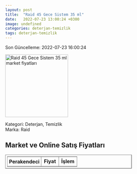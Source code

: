```yaml
---
layout: post
title:  "Raid 45 Gece Sistem 35 ml"
date:   2022-07-23 13:00:24 +0300
image: undefined
categories: deterjan-temizlik
tags: deterjan-temizlik
---
```


Son Güncelleme: 2022-07-23 16:00:24

<img src="undefined" width="200" alt="Raid 45 Gece Sistem 35 ml market fiyatları" />

Kategori: Deterjan, Temizlik
<br />
Marka: Raid

<h2>Market ve Online Satış Fiyatları</h2>

<table border="1" style="padding: 5px;width:80%;">
  <tr>
    <td style="padding: 5px;"><strong>Perakendeci</strong></td>
    <td><strong>Fiyat</strong></td>
    <td><strong>İşlem</strong></td>
  </tr>
  
</table>
